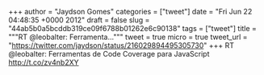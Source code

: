 
+++
author = "Jaydson Gomes"
categories = ["tweet"]
date = "Fri Jun 22 04:48:35 +0000 2012"
draft = false
slug = "44ab5b0a5bcddb319ce09f6788b01262e6c90138"
tags = ["tweet"]
title = """RT @leobalter: Ferramenta..."""
tweet = true
micro = true
tweet_url = "https://twitter.com/jaydson/status/216029894495305730"
+++
RT @leobalter: Ferramentas de Code Coverage para JavaScript http://t.co/zv4nb2XY
